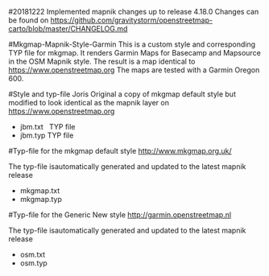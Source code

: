 #20181222 Implemented mapnik changes up to release 4.18.0
Changes can be found on https://github.com/gravitystorm/openstreetmap-carto/blob/master/CHANGELOG.md

#Mkgmap-Mapnik-Style-Garmin
This is a custom style and corresponding TYP file for mkgmap. 
It renders Garmin Maps for Basecamp and Mapsource in the OSM Mapnik style. 
The result is a map identical to https://www.openstreetmap.org
The maps are tested with a Garmin Oregon 600. 

#Style and typ-file Joris
Original a copy of mkgmap default style but modified to look identical as the mapnik layer on https://www.openstreetmap.org
- jbm.txt   TYP file
- jbm.typ   TYP file

#Typ-file for the mkgmap default style
http://www.mkgmap.org.uk/

The typ-file isautomatically generated and updated to the latest mapnik release 
- mkgmap.txt
- mkgmap.typ

#Typ-file for the Generic New style
http://garmin.openstreetmap.nl

The typ-file isautomatically generated and updated to the latest mapnik release 
- osm.txt
- osm.typ
